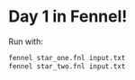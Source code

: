 # Day 1 in Fennel!

Run with:

```sh
fennel star_one.fnl input.txt
fennel star_two.fnl input.txt
```
